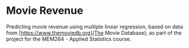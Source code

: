 # Movie Revenue

Predicting movie revenue using multiple linear regression, based on data from [https://www.themoviedb.org](The Movie Database); as part of the project for the MEM264 - Applied Statistics course.